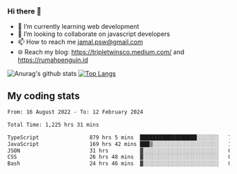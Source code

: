 ### Hi there 👋

<!--
**padepokanpenguin/padepokanpenguin** is a ✨ _special_ ✨ repository because its `README.md` (this file) appears on your GitHub profile.
-->

- 🌱 I’m currently learning  web development
- 👯 I’m looking to collaborate on javascript developers
- 📫 How to reach me jamal.psw@gmail.com
- 🌐 Reach my blog:
   https://tripletwinsco.medium.com/ and
   https://rumahpenguin.id

![Anurag's github stats](https://github-readme-stats.vercel.app/api?username=padepokanpenguin&count_private=true&disable_animations=false&show_icons=true&theme=default)
[![Top Langs](https://github-readme-stats.vercel.app/api/top-langs/?username=padepokanpenguin&theme=default&layout=compact)](https://github.com/padepokanpenguin)

## My coding stats

<!--START_SECTION:waka-->

```txt
From: 16 August 2022 - To: 12 February 2024

Total Time: 1,225 hrs 31 mins

TypeScript                879 hrs 5 mins  ██████████████████░░░░░░░   71.73 %
JavaScript                169 hrs 42 mins ███▒░░░░░░░░░░░░░░░░░░░░░   13.85 %
JSON                      31 hrs          ▓░░░░░░░░░░░░░░░░░░░░░░░░   02.53 %
CSS                       26 hrs 48 mins  ▓░░░░░░░░░░░░░░░░░░░░░░░░   02.19 %
Bash                      24 hrs 46 mins  ▓░░░░░░░░░░░░░░░░░░░░░░░░   02.02 %
```

<!--END_SECTION:waka-->


